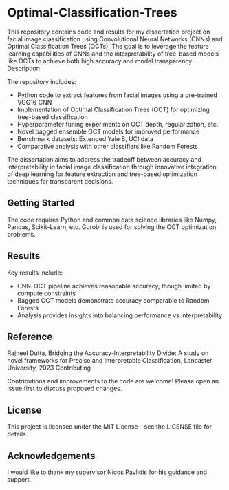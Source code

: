 # Optimal-Classification-Trees

This repository contains code and results for my dissertation project on facial image classification using Convolutional Neural Networks (CNNs) and Optimal Classification Trees (OCTs). The goal is to leverage the feature learning capabilities of CNNs and the interpretability of tree-based models like OCTs to achieve both high accuracy and model transparency.
Description

The repository includes:

- Python code to extract features from facial images using a pre-trained VGG16 CNN
- Implementation of Optimal Classification Trees (OCT) for optimizing tree-based classification
- Hyperparameter tuning experiments on OCT depth, regularization, etc.
- Novel bagged ensemble OCT models for improved performance
- Benchmark datasets: Extended Yale B, UCI data
- Comparative analysis with other classifiers like Random Forests

The dissertation aims to address the tradeoff between accuracy and interpretability in facial image classification through innovative integration of deep learning for feature extraction and tree-based optimization techniques for transparent decisions.

## Getting Started

The code requires Python and common data science libraries like Numpy, Pandas, Scikit-Learn, etc. Gurobi is used for solving the OCT optimization problems.

## Results

Key results include:

- CNN-OCT pipeline achieves reasonable accuracy, though limited by compute constraints
- Bagged OCT models demonstrate accuracy comparable to Random Forests
- Analysis provides insights into balancing performance vs interpretability

## Reference

Rajneel Dutta, Bridging the Accuracy-Interpretability Divide: A study on novel frameworks for Precise and Interpretable Classification, Lancaster University, 2023
Contributing

Contributions and improvements to the code are welcome! Please open an issue first to discuss proposed changes.

## License

This project is licensed under the MIT License - see the LICENSE file for details.

## Acknowledgements

I would like to thank my supervisor Nicos Pavlidis for his guidance and support.

 
